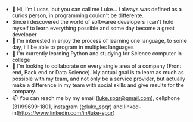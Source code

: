 - 👋 Hi, I’m Lucas, but you can call me Luke... i always was defined as a curios person, in programming couldn't be differente.
- Since i descovered the world of softwaree developers i can't hold myself to learn everything possible and some day become a great developer 
- 👀 I’m interested in enjoy the process of learning one language, to some day, i'll be able to program in multiples languages 
- 🌱 I’m currently learning Python and studying for Science computer in college
- 💞️ I’m looking to collaborate on every single area of a company (Front end, Back end or Data Science). My actual goal is to learn as much as possible with my team, and not only be a service provider, but actually make a difference in my team with social skills and give results for the company.
- 📫 You can reach me by my email (luke.spqr@gmail.com), cellphone (31)99699-1801, instagram (@luke_spqr) and linked-in(https://www.linkedin.com/in/luke-spqr)

<!---
LuucasReis/LuucasReis is a ✨ special ✨ repository because its `README.md` (this file) appears on your GitHub profile.
You can click the Preview link to take a look at your changes.
--->
